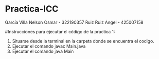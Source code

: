 # Practica-ICC

García Villa Nelson Osmar - 322190357
Ruiz Ruiz Angel - 425007158

#Instrucciones para ejecutar el código de la practica 1:

1. Situarse desde la terminal en la carpeta donde se encuentra el codigo.
2. Ejecutar el comando javac Main.java
3. Ejecutar el comando java Main
